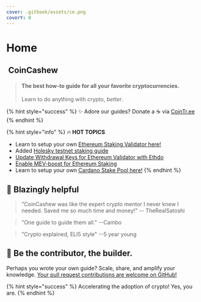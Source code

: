 ```yaml
---
cover: .gitbook/assets/ce.png
coverY: 0
---
```


# Home

## <img src=".gitbook/assets/160.png" alt="" data-size="line"> CoinCashew

> #### The best how-to guide for all your favorite cryptocurrencies.
>
> Learn to do anything with crypto, _better_.

{% hint style="success" %}
:sparkles: Adore our guides? Donate a ☕ via [CoinTr.ee](https://cointr.ee/coincashew)
{% endhint %}

{% hint style="info" %}
:fire: **HOT TOPICS**

* Learn to setup your own [Ethereum Staking Validator here!](coins/overview-eth/guide-or-how-to-setup-a-validator-on-eth2-mainnet/)
* Added [Holesky testnet staking guide](coins/overview-eth/testnet-holesky-validator/)
* [Update Withdrawal Keys for Ethereum Validator with Ethdo](coins/overview-eth/update-withdrawal-keys-for-ethereum-validator-bls-to-execution-change-or-0x00-to-0x01-with-ethdo.md)
* [Enable MEV-boost for Ethereum Staking](coins/overview-eth/mev-boost/)
* Learn to setup your own [Cardano Stake Pool here!](coins/overview-ada/guide-how-to-build-a-haskell-stakepool-node/)
{% endhint %}



## :robot: Blazingly helpful

> "CoinCashew was like the expert crypto mentor I never knew I needed. Saved me so much time and money!" -- TheRealSatoshi

> "One guide to guide them all." --Cambo

> "Crypto explained, ELI5 style" --5 year young

## :dart: Be the contributor, the builder.

Perhaps you wrote your own guide? Scale, share, and amplify your knowledge. [Your pull request contributions are welcome on GitHub!](contact-us/contributing/)

{% hint style="success" %}
Accelerating the adoption of crypto! Yes, you are.
{% endhint %}
